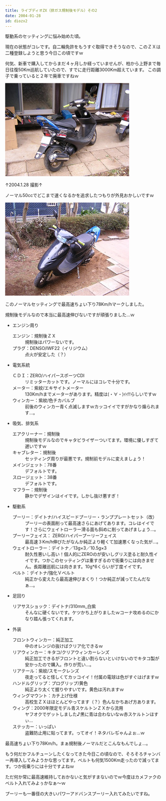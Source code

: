 ```yaml
---
title: ライブディオZX（排ガス規制後モデル）その2
date: 2004-01-28
id: diozx2
---
```



<p class="sentence">駆動系のセッティングに悩み始めた頃。</p>
<p class="sentence">現在の状態がコレです。自二輪免許をもうすぐ取得できそうなので、このＺＸは二種登録しようと思う今日この頃ですｗ</p>
<p class="sentence spacing10">何気、新車で購入してからまだ４ヶ月しか経っていませんが、柏から上野まで毎日往復50Km巡航していたので、すでに走行距離3000Km超えています。
この調子で乗っていると２年で廃車ですねｗ</p>
<div class="center spacing"><img class="img-fluid" src="/photo/spec/hirozx001.jpg" alt=""></div>
<p class="sentence">↑2004.1.28 撮影↑</p>
<p class="sentence spacing10">ノーマル50ccでどこまで速くなるかを追求したつもりが外見おかしいですｗ</p>
<div class="center spacing"><img class="img-fluid" src="/photo/spec/hirozx002.jpg" alt=""></div>
<p class="sentence">このノーマルセッティングで最高速ちょい下り78Km/hマークしました。</p>
<p class="sentence spacing10">規制後モデルなので本当に最高速伸びないですが頑張りました...ｗ</p>

<ul>
<li class="large">エンジン周り
	<dl class="descriptions">
	<dt>エンジン：規制後ＺＸ</dt>
	<dd class="spacing10">規制後はパワーないです。</dd>
	<dt>プラグ：DENSO/IWF22（イリジウム）</dt>
	<dd class="spacing10">点火が安定した（？）</dd>
	</dl>
</li>
<li class="large">電気系統
	<dl class="descriptions">
	<dt>ＣＤＩ：ZERO/ハイパースポーツCDI</dt>
	<dd class="spacing10">リミッターカットです。ノーマルにはコレで十分です。</dd>
	<dt>メーター：紫紋/エキサイトメーター</dt>
	<dd class="spacing10">130Km/hまでメーターがあります。精度は(・∀・)ｲｲ!!らしいですｗ</dd>
	<dt>ウィンカー：紫紋/色チカバルブ</dt>
	<dd class="spacing10">前後のウィンカー青く点滅しますｗカッコイイですがかなり煽られます...。</dd>
	</dl>
</li>
<li class="large">吸気、排気系
	<dl class="descriptions">
	<dt>エアクリーナー：規制後</dt>
	<dd class="spacing10">規制後モデルなのでキャタビライザーついてます。環境に優しすぎて遅いですｗ</dd>
	<dt>キャブレター：規制後</dt>
	<dd class="spacing10">セッティング周りが最悪です。規制前モデルに変えましょう！</dd>
	<dt>メインジェット：78番</dt>
	<dd class="spacing10">デフォルトです。</dd>
	<dt>スロージェット：38番</dt>
	<dd class="spacing10">デフォルトです。</dd>
	<dt>マフラー：規制後</dt>
	<dd class="spacing10">静かでデザインはイイです。しかし抜け悪すぎ！</dd>
	</dl>
</li>
<li class="large">駆動系
	<dl class="descriptions">
	<dt>プーリー：デイトナ/ハイスピードプーリー・ランププレートセット（改）</dt>
	<dd class="spacing10">プーリーの表面削って最高速さらにあげてあります。コレはイイです！さらにウェイトローラー滑る面も斜めに削ってあげましょう...。</dd>
	<dt>プーリーフェイス： 	ZERO/ハイパープーリーフェイス</dt>
	<dd class="spacing10">最高速３Km/h伸びたがなんか純正より軽くて加速悪くなった気が...。</dd>
	<dt>ウェイトローラー：デイトナ／13g×3／10.5g×3</dt>
	<dd class="spacing10">耐久性悪いし高い！個人的にZEROのが安いしグリス塗ると耐久性イイです。つかこのセッティングは重すぎるので街乗りには向きません。長距離巡航には向きます。10g*6くらいが丁度イイです。</dd>
	<dt>ベルト：デイトナ/強化Ｖベルト</dt>
	<dd class="spacing10">純正から変えたら最高速伸びまくり！つか純正が減ってたんだなぁ...。</dd>
	</dl>
</li>
<li class="large">足回り
	<dl class="descriptions">
	<dt>リアサスショック：デイトナ/310mm_白紫</dt>
	<dd class="spacing10">そんなに硬くないです。ケツかち上がりましたｗコーナ攻めるのにかなり踏ん張ってくれます。</dd>
	</dl>
</li>
<li class="large">外装
	<dl class="descriptions">
	<dt>フロントウィンカー：純正加工</dt>
	<dd class="spacing10">中のオレンジの抜けばクリア化できるｗ</dd>
	<dt>リアウィンカー：キタコ/クリアウィンカーレンズ</dt>
	<dd class="spacing10">純正加工できるがフロントと違い割らないといけないのでキタコ製が安かったので購入。作りが荒い...。</dd>
	<dt>リアテール：紫紋/スモークレンズ</dt>
	<dd class="spacing10">夜走ってると怪しくてカッコイイ！付属の電球は色がすぐはげますｗ</dd>
	<dt>ハンドルグリップ：プログリップ/黄色</dt>
	<dd class="spacing10">純正より太くて握りやすいです。黄色は汚れますｗ</dd>
	<dt>ウィングマウント：カチ上げ仕様</dt>
	<dd class="spacing10">高校生ＺＸはほとんどやってます（？）色んなかちあげ方あります。</dd>
	<dt>ウィング：2000年限定モデル青スケルトンＺＸから流用</dt>
	<dd class="spacing10">ヤフオクでゲットしました♪黒に青は合わないなｗ赤スケルトンほすぃ...</dd>
	<dt>ステッカー：いっぱい</dt>
	<dd class="spacing10">盗難防止用に貼ってます。ってオイ！ネタバレぢゃんよぉ...ｗ</dd>
	</dl>
</li>
</ul>

<p class="sentence">最高速ちょい下り78Km/h。まぁ規制後ノーマルだとこんなもんでしょ...。</p>
<p class="sentence">もう何だかフルチューンしたくなってきた今日この頃なので、そろそろチャンバー再導入してみようかな思ってます。ベルトも何気1500Km走ったので減ってます。つか街乗りには十分ですよねｗ</p>
<p class="sentence">ただ何か常に最高速維持しておかないと気がすまないのでｗ今度はカメファクのベルト入れてみよぅかなぁ～ｗ</p>
<p class="sentence">プーリーも一番径の大きいパワーアドバンスプーリー入れてみたいですね。 </p>
